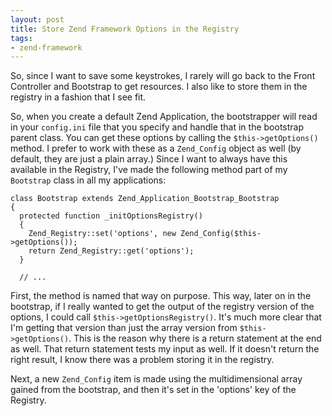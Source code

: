 ```yaml
---
layout: post
title: Store Zend Framework Options in the Registry
tags:
- zend-framework
---
```

So, since I want to save some keystrokes, I rarely will go back to the Front Controller and Bootstrap to get resources.  I also like to store them in the registry in a fashion that I see fit.  

So, when you create a default Zend Application, the bootstrapper will read in your `config.ini` file that you specify and handle that in the bootstrap parent class.  You can get these options by calling the `$this->getOptions()` method. I prefer to work with these as a `Zend_Config` object as well (by default, they are just a plain array.) Since I want to always have this available in the Registry, I've made the following method part of my `Bootstrap` class in all my applications:

```php?start_inline=1
class Bootstrap extends Zend_Application_Bootstrap_Bootstrap
{
  protected function _initOptionsRegistry()
  {
    Zend_Registry::set('options', new Zend_Config($this->getOptions());
    return Zend_Registry::get('options');
  }
  
  // ...
```

First, the method is named that way on purpose.  This way, later on in the bootstrap, if I really wanted to get the output of the registry version of the options, I could call `$this->getOptionsRegistry()`.  It's much more clear that I'm getting that version than just the array version from `$this->getOptions()`.  This is the reason why there is a return statement at the end as well.  That return statement tests my input as well.  If it doesn't return the right result, I know there was a problem storing it in the registry.

Next, a new `Zend_Config` item is made using the multidimensional array gained from the bootstrap, and then it's set in the 'options' key of the Registry.
